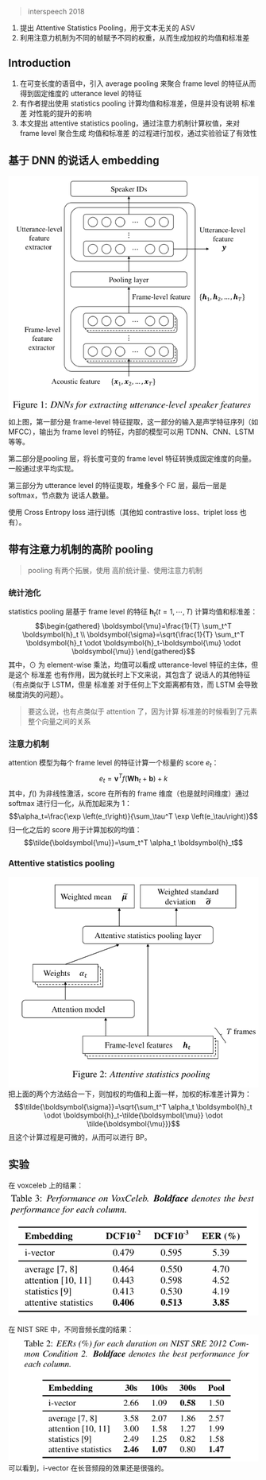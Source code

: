 > interspeech 2018

1. 提出 Attentive Statistics Pooling，用于文本无关的 ASV
2. 利用注意力机制为不同的帧赋予不同的权重，从而生成加权的均值和标准差

## Introduction

1. 在可变长度的语音中，引入 average pooling 来聚合 frame level 的特征从而得到固定维度的 utterance level 的特征
2. 有作者提出使用 statistics pooling 计算均值和标准差，但是并没有说明 标准差 对性能的提升的影响
3. 本文提出 attentive statistics pooling，通过注意力机制计算权值，来对 frame level 聚合生成 均值和标准差 的过程进行加权，通过实验验证了有效性

## 基于 DNN 的说话人 embedding

![](./image/Pasted%20image%2020230213170938.png)
如上图，第一部分是 frame-level 特征提取，这一部分的输入是声学特征序列（如 MFCC），输出为 frame level 的特征，内部的模型可以用 TDNN、CNN、LSTM 等等。

第二部分是pooling 层，将长度可变的 frame level 特征转换成固定维度的向量。一般通过求平均实现。

第三部分为 utterance level 的特征提取，堆叠多个 FC 层，最后一层是 softmax，节点数为 说话人数量。

使用 Cross Entropy loss 进行训练（其他如 contrastive loss、triplet loss 也有）。

## 带有注意力机制的高阶 pooling
> pooling 有两个拓展，使用 高阶统计量、使用注意力机制

### 统计池化

statistics pooling 层基于 frame level 的特征 $\boldsymbol{h}_t(t=1, \cdots, T)$ 计算均值和标准差：$$\begin{gathered}
\boldsymbol{\mu}=\frac{1}{T} \sum_t^T \boldsymbol{h}_t \\
\boldsymbol{\sigma}=\sqrt{\frac{1}{T} \sum_t^T \boldsymbol{h}_t \odot \boldsymbol{h}_t-\boldsymbol{\mu} \odot \boldsymbol{\mu}}
\end{gathered}$$
其中，$\odot$ 为 element-wise 乘法，均值可以看成 utterance-level 特征的主体，但是这个 标准差 也有作用，因为就长时上下文来说，其包含了 说话人的其他特征（有点类似于 LSTM，但是 标准差 对于任何上下文距离都有效，而 LSTM 会导致梯度消失的问题）。
> 要这么说，也有点类似于 attention 了，因为计算 标准差的时候看到了元素整个向量之间的关系

### 注意力机制

attention 模型为每个 frame level 的特征计算一个标量的 score $e_t$：$$e_t=\boldsymbol{v}^T f\left(\boldsymbol{W} \boldsymbol{h}_t+\boldsymbol{b}\right)+k$$
其中，$f()$ 为非线性激活，score 在所有的 frame 维度（也是就时间维度）通过 softmax 进行归一化，从而加起来为 1：$$\alpha_t=\frac{\exp \left(e_t\right)}{\sum_\tau^T \exp \left(e_\tau\right)}$$
归一化之后的 score 用于计算加权的均值：$$\tilde{\boldsymbol{\mu}}=\sum_t^T \alpha_t \boldsymbol{h}_t$$

### Attentive statistics pooling
![](./image/Pasted%20image%2020230213174704.png)
把上面的两个方法结合一下，则加权的均值和上面一样，加权的标准差计算为：$$\tilde{\boldsymbol{\sigma}}=\sqrt{\sum_t^T \alpha_t \boldsymbol{h}_t \odot \boldsymbol{h}_t-\tilde{\boldsymbol{\mu}} \odot \tilde{\boldsymbol{\mu}}}$$
且这个计算过程是可微的，从而可以进行 BP。

## 实验

在 voxceleb 上的结果：![](./image/Pasted%20image%2020230213174751.png)

在 NIST SRE 中，不同音频长度的结果：![](./image/Pasted%20image%2020230213174918.png)
可以看到，i-vector 在长音频段的效果还是很强的。